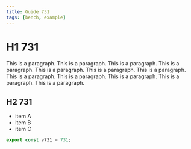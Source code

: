 ```yaml
---
title: Guide 731
tags: [bench, example]
---
```


# H1 731

This is a paragraph. This is a paragraph. This is a paragraph. This is a paragraph. This is a paragraph. This is a paragraph. This is a paragraph. This is a paragraph. This is a paragraph. This is a paragraph. This is a paragraph. This is a paragraph. 

## H2 731

- item A
- item B
- item C

```ts
export const v731 = 731;
```